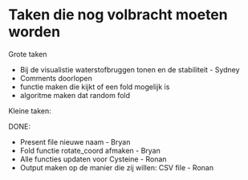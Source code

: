 # Taken die nog volbracht moeten worden

Grote taken


- Bij de visualistie waterstofbruggen tonen en de stabiliteit - Sydney
- Comments doorlopen
- functie maken die kijkt of een fold mogelijk is
- algoritme maken dat random fold

Kleine taken:

DONE:
- Present file nieuwe naam - Bryan
- Fold functie rotate_coord afmaken - Bryan
- Alle functies updaten voor Cysteine - Ronan
- Output maken op de manier die zij willen: CSV file - Ronan
